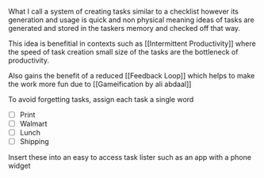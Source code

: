 What I call a system of creating tasks similar to a checklist however its generation and usage is quick and non physical meaning ideas of tasks are generated and stored in the taskers memory and checked off that way.

This idea is benefitial in contexts such as [[Intermittent Productivity]] where the speed of task creation small size of the tasks are the bottleneck of productivity.

Also gains the benefit of a reduced [[Feedback Loop]] which helps to make the work more fun due to [[Gameification by ali abdaal]]

To avoid forgetting tasks, assign each task a single word
- [ ] Print
- [ ] Walmart
- [ ] Lunch
- [ ] Shipping

Insert these into an easy to access task lister such as an app with a phone widget